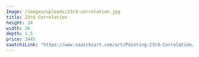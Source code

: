 ```yaml
---
Image: /images/uploads/23rd-correlation.jpg
title: 23rd Correlation
height: 24
width: 36
depth: 1.5
price: 3445
saatchiLink: "https://www.saatchiart.com/art/Painting-23rd-Correlation/189576/3911784/view"
---
```

